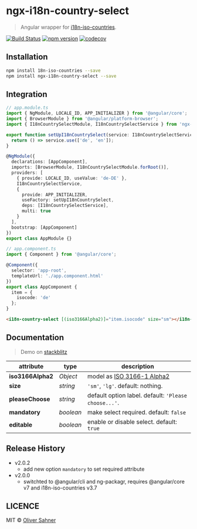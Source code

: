 # ngx-i18n-country-select

> Angular wrapper for [i18n-iso-countries](https://github.com/michaelwittig/node-i18n-iso-countries).

[![Build Status](https://travis-ci.org/osahner/ngx-i18n-country-select.svg?branch=master)](https://travis-ci.org/osahner/ngx-i18n-country-select)
[![npm version](https://badge.fury.io/js/ngx-i18n-country-select.svg)](https://badge.fury.io/js/ngx-i18n-country-select)
[![codecov](https://codecov.io/gh/osahner/ngx-i18n-country-select/branch/develop/graph/badge.svg)](https://codecov.io/gh/osahner/ngx-i18n-country-select)

## Installation

```sh
npm install 18n-iso-countries --save
npm install ngx-i18n-country-select --save
```

## Integration

```ts
// app.module.ts
import { NgModule, LOCALE_ID, APP_INITIALIZER } from '@angular/core';
import { BrowserModule } from '@angular/platform-browser';
import { I18nCountrySelectModule, I18nCountrySelectService } from 'ngx-i18n-country-select';

export function setUpI18nCountrySelect(service: I18nCountrySelectService) {
  return () => service.use(['de', 'en']);
}

@NgModule({
  declarations: [AppComponent],
  imports: [BrowserModule, I18nCountrySelectModule.forRoot()],
  providers: [
    { provide: LOCALE_ID, useValue: 'de-DE' },
    I18nCountrySelectService,
    {
      provide: APP_INITIALIZER,
      useFactory: setUpI18nCountrySelect,
      deps: [I18nCountrySelectService],
      multi: true
    }
  ],
  bootstrap: [AppComponent]
})
export class AppModule {}
```

```ts
// app.component.ts
import { Component } from '@angular/core';

@Component({
  selector: 'app-root',
  templateUrl: './app.component.html'
})
export class AppComponent {
  item = {
    isocode: 'de'
  };
}
```

```html
<i18n-country-select [(iso3166Alpha2)]="item.isocode" size="sm"></i18n-country-select>
```

## Documentation

> Demo on [stackblitz](https://stackblitz.com/edit/angular-ddknoz?embed=1&file=src/app/app.component.html)

| attribute         | type      | description                                                                                                      |
| ----------------- | --------- | ---------------------------------------------------------------------------------------------------------------- |
| **iso3166Alpha2** | _Object_  | model as [ISO 3166-1 Alpha2](https://en.wikipedia.org/wiki/ISO_3166-1_alpha-2#Officially_assigned_code_elements) |
| **size**          | _string_  | `'sm'`, `'lg'`. default: nothing.                                                                                |
| **pleaseChoose**  | _string_  | default option label. default: `'Please choose...'`.                                                             |
| **mandatory**     | _boolean_ | make select required. default: `false`                                                                           |
| **editable**      | _boolean_ | enable or disable select. default: `true`                                                                        |

## Release History

- v2.0.2
  - add new option `mandatory` to set required attribute
- v2.0.0
  - switchted to @angular/cli and ng-packagr, requires @angular/core v7 and i18n-iso-countries v3.7

## LICENCE

MIT © [Oliver Sahner](mailto:osahner@gmail.com)
